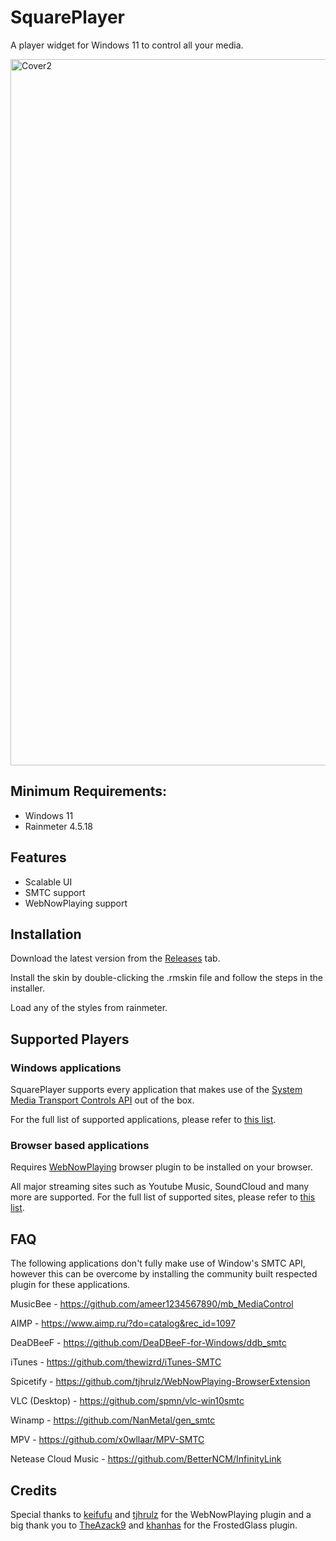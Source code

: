 # SquarePlayer
A player widget for Windows 11 to control all your media.

<img width="1130" alt="Cover2" src="https://github.com/Meti0X7CB/SquarePlayer/assets/8690114/7ad12cb4-cafe-4c48-9683-775c9e7a8a7f">

## Minimum Requirements:
- Windows 11
- Rainmeter 4.5.18

## Features
- Scalable UI
- SMTC support
- WebNowPlaying support

## Installation
Download the latest version from the [Releases](https://github.com/Meti0X7CB/SquarePlayer/releases) tab.

Install the skin by double-clicking the .rmskin file and follow the steps in the installer.

Load any of the styles from rainmeter.

## Supported Players
### Windows applications 
SquarePlayer supports every application that makes use of the [System Media Transport Controls API](https://learn.microsoft.com/en-us/uwp/api/windows.media.systemmediatransportcontrols?view=winrt-22621) out of the box.

For the full list of supported applications, please refer to [this list](https://github.com/ModernFlyouts-Community/ModernFlyouts/blob/main/docs/GSMTC-Support-And-Popular-Apps.md).

### Browser based applications 
Requires [WebNowPlaying](https://wnp.keifufu.dev/extension/getting-started) browser plugin to be installed on your browser.

All major streaming sites such as Youtube Music, SoundCloud and many more are supported. For the full list of supported sites, please refer to [this list](https://wnp.keifufu.dev/supported-sites).

## FAQ
The following applications don't fully make use of Window's SMTC API, however this can be overcome by installing the community built respected plugin for these applications.

MusicBee - https://github.com/ameer1234567890/mb_MediaControl

AIMP - https://www.aimp.ru/?do=catalog&rec_id=1097

DeaDBeeF - https://github.com/DeaDBeeF-for-Windows/ddb_smtc

iTunes - https://github.com/thewizrd/iTunes-SMTC

Spicetify - https://github.com/tjhrulz/WebNowPlaying-BrowserExtension

VLC (Desktop) - https://github.com/spmn/vlc-win10smtc

Winamp - https://github.com/NanMetal/gen_smtc

MPV - https://github.com/x0wllaar/MPV-SMTC

Netease Cloud Music - https://github.com/BetterNCM/InfinityLink

## Credits
Special thanks to [keifufu](https://github.com/keifufu) and [tjhrulz](https://github.com/tjhrulz/) for the WebNowPlaying plugin and a big thank you to [TheAzack9](https://github.com/TheAzack9) and [khanhas](https://github.com/khanhas) for the FrostedGlass plugin.
